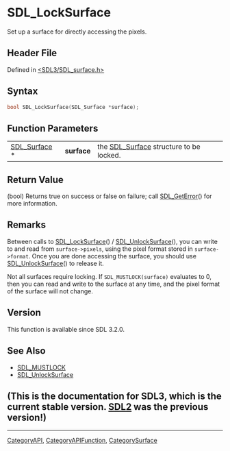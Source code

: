 # SDL_LockSurface

Set up a surface for directly accessing the pixels.

## Header File

Defined in [<SDL3/SDL_surface.h>](https://github.com/libsdl-org/SDL/blob/main/include/SDL3/SDL_surface.h)

## Syntax

```c
bool SDL_LockSurface(SDL_Surface *surface);
```

## Function Parameters

|                              |             |                                                        |
| ---------------------------- | ----------- | ------------------------------------------------------ |
| [SDL_Surface](SDL_Surface) * | **surface** | the [SDL_Surface](SDL_Surface) structure to be locked. |

## Return Value

(bool) Returns true on success or false on failure; call
[SDL_GetError](SDL_GetError)() for more information.

## Remarks

Between calls to [SDL_LockSurface](SDL_LockSurface)() /
[SDL_UnlockSurface](SDL_UnlockSurface)(), you can write to and read from
`surface->pixels`, using the pixel format stored in `surface->format`. Once
you are done accessing the surface, you should use
[SDL_UnlockSurface](SDL_UnlockSurface)() to release it.

Not all surfaces require locking. If `SDL_MUSTLOCK(surface)` evaluates to
0, then you can read and write to the surface at any time, and the pixel
format of the surface will not change.

## Version

This function is available since SDL 3.2.0.

## See Also

- [SDL_MUSTLOCK](SDL_MUSTLOCK)
- [SDL_UnlockSurface](SDL_UnlockSurface)


## (This is the documentation for SDL3, which is the current stable version. [SDL2](https://wiki.libsdl.org/SDL2/) was the previous version!)



----
[CategoryAPI](CategoryAPI), [CategoryAPIFunction](CategoryAPIFunction), [CategorySurface](CategorySurface)

